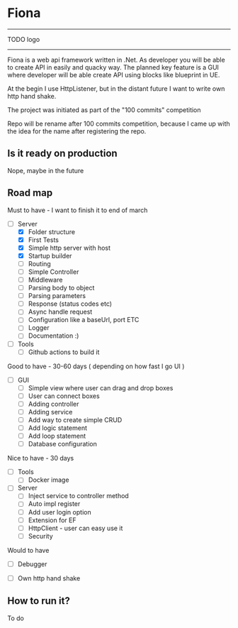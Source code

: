 # Fiona

---
TODO logo

---
Fiona is a web api framework written in .Net. As developer you will be able to create API in easily and quacky way.
The planned key feature is a GUI where developer will be able create API using blocks like blueprint in UE.

At the begin I use HttpListener, but in the distant future I want to write own http hand shake.

The project was initiated as part of the "100 commits" competition

Repo will be rename after 100 commits competition, because I came up with the idea for the name after registering the repo.

## Is it ready on production
Nope, maybe in the future

## Road map

Must to have - I want to finish it to end of march
- [ ] Server
	- [X] Folder structure 
    - [X] First Tests
	- [X] Simple http server with host
	- [X] Startup builder
	- [ ] Routing
	- [ ] Simple Controller
	- [ ] Middleware
	- [ ] Parsing body to object
	- [ ] Parsing parameters
	- [ ] Response (status codes etc)
	- [ ] Async handle request
	- [ ] Configuration like a baseUrl, port ETC
	- [ ] Logger
	- [ ] Documentation :)
- [ ] Tools
    - [ ] Github actions to build it

Good to have - 30-60 days ( depending on how fast I go UI )
- [ ] GUI
	- [ ] Simple view where user can drag and drop boxes
	- [ ] User can connect boxes
	- [ ] Adding controller 
	- [ ] Adding service
	- [ ] Add way to create simple CRUD
	- [ ] Add logic statement
	- [ ] Add loop statement
	- [ ] Database configuration

Nice to have - 30 days
- [ ] Tools
	- [ ] Docker image
- [ ] Server
	- [ ] Inject service to controller method
	- [ ] Auto impl register
	- [ ] Add user login option
	- [ ] Extension for EF
	- [ ] HttpClient - user can easy use it
	- [ ] Security

Would to have
- [ ] Debugger
- [ ] Own http hand shake


## How to run it?
To do
